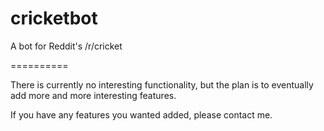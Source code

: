 cricketbot
==========

A bot for Reddit's /r/cricket

==========

There is currently no interesting functionality, but the plan is to eventually add more and more interesting features.

If you have any features you wanted added, please contact me.
